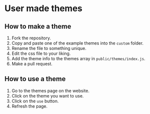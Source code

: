 # User made themes

## How to make a theme

1. Fork the repository.
2. Copy and paste one of the example themes into the `custom` folder.
3. Rename the file to something unique.
4. Edit the css file to your liking.
5. Add the theme info to the themes array in `public/themes/index.js`.
6. Make a pull request.

## How to use a theme

1. Go to the themes page on the website.
2. Click on the theme you want to use.
3. Click on the `use` button.
4. Refresh the page.